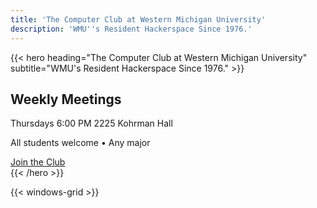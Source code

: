 ```yaml
---
title: 'The Computer Club at Western Michigan University'
description: 'WMU''s Resident Hackerspace Since 1976.'
---
```


{{< hero heading="The Computer Club at Western Michigan University" subtitle="WMU's Resident Hackerspace Since 1976." >}}
<div class='meeting-info-prominent'>
  <div class='meeting-primary'>
    <h2 class='meeting-title'>Weekly Meetings</h2>
    <div class='meeting-details'>
      <span class='meeting-time'>Thursdays 6:00 PM</span>
      <span class='meeting-location'>2225 Kohrman Hall</span>
    </div>
    <p class='meeting-welcome'>All students welcome • Any major</p>
  </div>
</div>
<div class='hero-actions'>
  <a href='{{ "/join" | absURL }}' class='join-button'>Join the Club</a>
</div>
{{< /hero >}}

{{< windows-grid >}} 